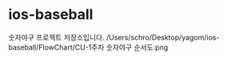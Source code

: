 # ios-baseball
숫자야구 프로젝트 저장소입니다.
/Users/schro/Desktop/yagom/ios-baseball/FlowChart/CU-1주차 숫자야구 순서도.png
